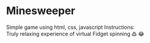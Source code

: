 # Minesweeper
Simple game using html, css, javascript
Instructions: <br/>
Truly relaxing experience of virtual Fidget spinning ߷ 😂
